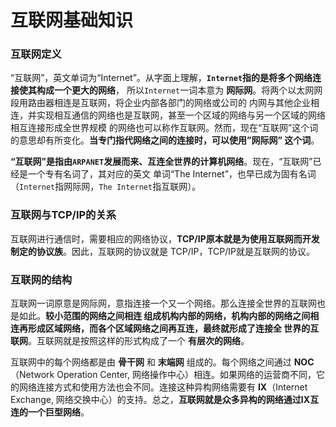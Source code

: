 互联网基础知识
==============================================================
### 互联网定义
“互联网”，英文单词为“Internet”。从字面上理解，**`Internet`指的是将多个网络连接使其构成一个更大的网络**，
所以`Internet`一词本意为 **网际网**。将两个以太网网段用路由器相连是互联网，将企业内部各部门的网络或公司的
内网与其他企业相连，并实现相互通信的网络也是互联网，甚至一个区域的网络与另一个区域的网络相互连接形成全世界规模
的网络也可以称作互联网。然而，现在“互联网”这个词的意思却有所变化。**当专门指代网络之间的连接时，可以使用”网际网”
这个词**。

**“互联网”是指由`ARPANET`发展而来、互连全世界的计算机网络**。现在，“互联网”已经是一个专有名词了，其对应的英文
单词“The Internet”，也早已成为固有名词（`Internet`指网际网，`The Internet`指互联网）。

### 互联网与TCP/IP的关系
互联网进行通信时，需要相应的网络协议，**TCP/IP原本就是为使用互联网而开发制定的协议族**。因此，互联网的协议就是
TCP/IP，TCP/IP就是互联网的协议。

### 互联网的结构
互联网一词原意是网际网，意指连接一个又一个网络。那么连接全世界的互联网也是如此。**较小范围的网络之间相连
组成机构内部的网络，机构内部的网络之间相连再形成区域网络，而各个区域网络之间再互连，最终就形成了连接全
世界的互联网**。互联网就是按照这样的形式构成了一个 **有层次的网络**。

互联网中的每个网络都是由 **骨干网** 和 **末端网** 组成的。每个网络之间通过 **NOC**（Network Operation Center,
网络操作中心）相连。如果网络的运营商不同，它的网络连接方式和使用方法也会不同。连接这种异构网络需要有 **IX**（Internet Exchange,
网络交换中心）的支持。总之，**互联网就是众多异构的网络通过IX互连的一个巨型网络**。
